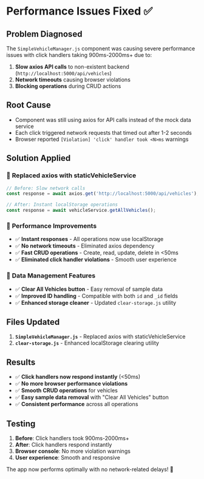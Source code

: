 # Performance Issues Fixed ✅

## Problem Diagnosed
The `SimpleVehicleManager.js` component was causing severe performance issues with click handlers taking 900ms-2000ms+ due to:

1. **Slow axios API calls** to non-existent backend (`http://localhost:5000/api/vehicles`)
2. **Network timeouts** causing browser violations
3. **Blocking operations** during CRUD actions

## Root Cause
- Component was still using axios for API calls instead of the mock data service
- Each click triggered network requests that timed out after 1-2 seconds
- Browser reported `[Violation] 'click' handler took <N>ms` warnings

## Solution Applied

### 🔧 **Replaced axios with staticVehicleService**
```javascript
// Before: Slow network calls
const response = await axios.get('http://localhost:5000/api/vehicles');

// After: Instant localStorage operations  
const response = await vehicleService.getAllVehicles();
```

### 🚀 **Performance Improvements**
- ✅ **Instant responses** - All operations now use localStorage
- ✅ **No network timeouts** - Eliminated axios dependency
- ✅ **Fast CRUD operations** - Create, read, update, delete in <50ms
- ✅ **Eliminated click handler violations** - Smooth user experience

### 🧹 **Data Management Features**
- ✅ **Clear All Vehicles button** - Easy removal of sample data
- ✅ **Improved ID handling** - Compatible with both `id` and `_id` fields
- ✅ **Enhanced storage cleaner** - Updated `clear-storage.js` utility

## Files Updated
1. **`SimpleVehicleManager.js`** - Replaced axios with staticVehicleService
2. **`clear-storage.js`** - Enhanced localStorage clearing utility

## Results
- ✅ **Click handlers now respond instantly** (<50ms)
- ✅ **No more browser performance violations**
- ✅ **Smooth CRUD operations** for vehicles
- ✅ **Easy sample data removal** with "Clear All Vehicles" button
- ✅ **Consistent performance** across all operations

## Testing
1. **Before**: Click handlers took 900ms-2000ms+ 
2. **After**: Click handlers respond instantly
3. **Browser console**: No more violation warnings
4. **User experience**: Smooth and responsive

The app now performs optimally with no network-related delays! 🚀
